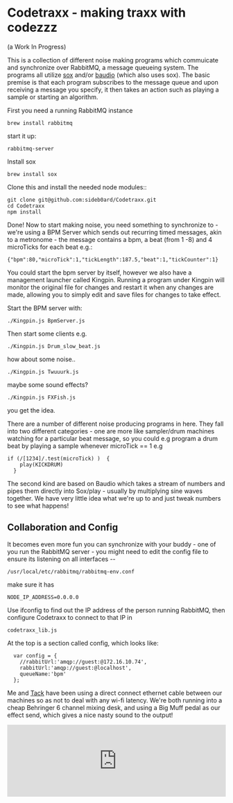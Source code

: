 Codetraxx - making traxx with codezzz
=====================================
(a Work In Progress)

This is a collection of different noise making programs which 
commuicate and synchronize over RabbitMQ, a message queueing 
system. The programs all utilize [sox](http://sox.sourceforge.net/) 
and/or [baudio](https://github.com/substack/baudio) (which also uses sox).
The basic premise is that each program subscribes to the message queue
and upon receiving a message you specify, it then takes an action such
as playing a sample or starting an algorithm.

First you need a running RabbitMQ instance
```
brew install rabbitmq
```
start it up:
```
rabbitmq-server
```
Install sox
```
brew install sox
```
Clone this and install the needed node modules::
```
git clone git@github.com:sideb0ard/Codetraxx.git
cd Codetraxx
npm install
```
Done! Now to start making noise, you need something to 
synchronize to - we're using a BPM Server which sends out 
recurring timed messages, akin to a metronome - the message 
contains a bpm, a beat (from 1 -8) and 4 microTicks for each beat e.g.:
```
{"bpm":80,"microTick":1,"tickLength":187.5,"beat":1,"tickCounter":1}
```

You could start the bpm server by itself, however we also have
a management launcher called Kingpin. Running a program under Kingpin
will monitor the original file for changes and restart it when 
any changes are made, allowing you to simply edit and save files for 
changes to take effect.

Start the BPM server with:
```
./Kingpin.js BpmServer.js
```
Then start some clients e.g.
```
./Kingpin.js Drum_slow_beat.js
```
how about some noise..
```
./Kingpin.js Twuuurk.js
```
maybe some sound effects?
```
./Kingpin.js FXFish.js
```
you get the idea.

There are a number of different noise producing programs in here.
They fall into two different categories - one are more like sampler/drum 
machines watching for a particular beat message, so you could e.g 
program a drum beat by playing a sample whenever microTick == 1  e.g
```
if (/[1234]/.test(microTick) )  {
    play(KICKDRUM)
  }
```
The second kind are based on Baudio which takes a stream of numbers and
pipes them directly into Sox/play - usually by multiplying sine waves 
together. We have very little idea what we're up to and 
just tweak numbers to see what happens!

Collaboration and Config
------------------------

It becomes even more fun you can synchronize with your buddy - 
one of you run the RabbitMQ server - you might need to edit the config file
to ensure its listening on all interfaces --
```
/usr/local/etc/rabbitmq/rabbitmq-env.conf
```
make sure it has 
```
NODE_IP_ADDRESS=0.0.0.0
```
Use ifconfig to find out the IP address of the person running RabbitMQ,
then configure Codetraxx to connect to that IP in 
```
codetraxx_lib.js
```
At the top is a section called config, which looks like:
```
  var config = {
    //rabbitUrl:'amqp://guest:@172.16.10.74',
    rabbitUrl:'amqp://guest:@localhost',
    queueName:'bpm'
  };
```
Me and [Tack](https://twitter.com/tackyy) have been using a direct connect 
ethernet cable between our machines so as not to deal with any wi-fi latency.
We're both running into a cheap Behringer 6 channel mixing desk, and using a
Big Muff pedal as our effect send, which gives a nice nasty sound to the 
output!
<iframe width="100%" height="166" scrolling="no" frameborder="no" src="https://w.soundcloud.com/player/?url=https%3A//api.soundcloud.com/tracks/129020733&amp;color=ff6600&amp;auto_play=false&amp;show_artwork=true"></iframe>
